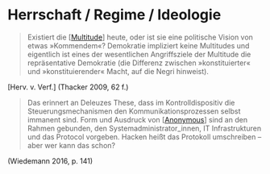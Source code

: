 # Herrschaft / Regime / Ideologie
> Existiert die [[Multitude]] heute, oder ist sie eine politische Vision von etwas »Kommendem«? Demokratie impliziert keine Multitudes und eigentlich ist eines der wesentlichen Angriffsziele der Multitude die repräsentative Demokratie (die Differenz zwischen »konstituierter« und »konstituierender« Macht, auf die Negri hinweist).
 
[Herv. v. Verf.] (Thacker 2009, 62 f.)

> Das erinnert an Deleuzes These, dass im Kontrolldispositiv die Steuerungsmechanismen den Kommunikationsprozessen selbst immanent sind. Form und Ausdruck von [[Anonymous]] sind an den Rahmen gebunden, den Systemadministrator_innen, IT Infrastrukturen und das Protocol vorgeben. Hacken heißt das Protokoll umschreiben – aber wer kann das schon?

(Wiedemann 2016, p. 141)

[//begin]: # "Autogenerated link references for markdown compatibility"
[Multitude]: Multitude.md "Multitude"
[Anonymous]: Anonymous.md "Anonymous"
[//end]: # "Autogenerated link references"